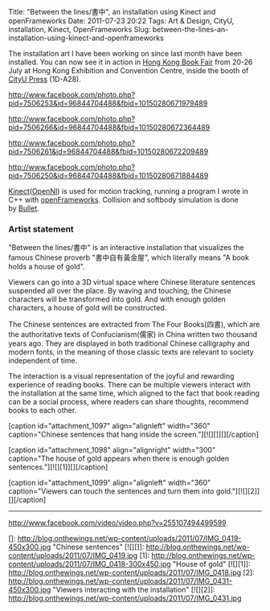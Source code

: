 Title: "Between the lines/書中", an installation using Kinect and openFrameworks
Date: 2011-07-23 20:22
Tags: Art &amp; Design, CityU, installation, Kinect, OpenFrameworks
Slug: between-the-lines-an-installation-using-kinect-and-openframeworks

The installation art I have been working on since last month have been
installed. You can now see it in action in [Hong Kong Book Fair][] from
20-26 July at Hong Kong Exhibition and Convention Centre, inside the
booth of [CityU Press][] (1D-A28).

http://www.facebook.com/photo.php?pid=7506253&id=96844704488&fbid=10150280671979489

http://www.facebook.com/photo.php?pid=7506266&id=96844704488&fbid=10150280672364489

http://www.facebook.com/photo.php?pid=7506261&id=96844704488&fbid=10150280672209489

http://www.facebook.com/photo.php?pid=7506250&id=96844704488&fbid=10150280671884489

[Kinect][]([OpenNI][]) is used for motion tracking, running a program I
wrote in C++ with [openFrameworks][]. Collision and softbody simulation
is done by [Bullet][].

### Artist statement

"Between the lines/書中" is an interactive installation that visualizes
the famous Chinese proverb "書中自有黃金屋", which literally means "A
book holds a house of gold".

Viewers can go into a 3D virtual space where Chinese literature
sentences suspended all over the place. By waving and touching, the
Chinese characters will be transformed into gold. And with enough golden
characters, a house of gold will be constructed.

The Chinese sentences are extracted from The Four Books(四書), which are
the authoritative texts of Confucianism(儒家) in China written two
thousand years ago. They are displayed in both traditional Chinese
calligraphy and modern fonts, in the meaning of those classic texts are
relevant to society independent of time.

The interaction is a visual representation of the joyful and rewarding
experience of reading books. There can be multiple viewers interact with
the installation at the same time, which aligned to the fact that book
reading can be a social process, where readers can share thoughts,
recommend books to each other.

[caption id="attachment\_1097" align="alignleft" width="360"
caption="Chinese sentences that hang inside the
screen."][![][]][][/caption]

[caption id="attachment\_1098" align="alignright" width="300"
caption="The house of gold appears when there is enough golden
sentences."][![][1]][][/caption]

[caption id="attachment\_1099" align="alignleft" width="360"
caption="Viewers can touch the sentences and turn them into
gold."][![][2]][][/caption]

* * * * *

http://www.facebook.com/video/video.php?v=255107494499599

  [Hong Kong Book Fair]: http://hkbookfair.hktdc.com/
  [CityU Press]: http://www.cityupress.edu.hk/
  [Kinect]: http://en.wikipedia.org/wiki/Kinect
  [OpenNI]: http://www.openni.org/
  [openFrameworks]: http://www.openframeworks.cc/
  [Bullet]: http://www.bulletphysics.com/
  []: http://blog.onthewings.net/wp-content/uploads/2011/07/IMG_0419-450x300.jpg
    "Chinese sentences"
  [![][]]: http://blog.onthewings.net/wp-content/uploads/2011/07/IMG_0419.jpg
  [1]: http://blog.onthewings.net/wp-content/uploads/2011/07/IMG_0418-300x450.jpg
    "House of gold"
  [![][1]]: http://blog.onthewings.net/wp-content/uploads/2011/07/IMG_0418.jpg
  [2]: http://blog.onthewings.net/wp-content/uploads/2011/07/IMG_0431-450x300.jpg
    "Viewers interacting with the installation"
  [![][2]]: http://blog.onthewings.net/wp-content/uploads/2011/07/IMG_0431.jpg

